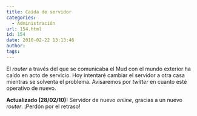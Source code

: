 ```yaml
---
title: Caída de servidor
categories:
  - Administración
url: 154.html
id: 154
date: 2010-02-22 13:13:46
author:
tags:
---
```


El _router_ a través del que se comunicaba el Mud con el mundo exterior ha caído en acto de servicio. Hoy intentaré cambiar el servidor a otra casa mientras se solventa el problema. Avisaremos por _twitter_ en cuanto esté operativo de nuevo.

**Actualizado (28/02/10):** Servidor de nuevo _online_, gracias a un nuevo _router_. ¡Perdón por el retraso!